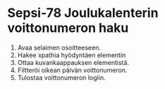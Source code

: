 # Sepsi-78 Joulukalenterin voittonumeron haku

1. Avaa selaimen osoitteeseen.
2. Hakee xpathia hyödyntäen elementin
3. Ottaa kuvankaappauksen elementistä.
4. Filtteröi oikean päivän voittonumeron.
5. Tulostaa voittonumeron logiin.

